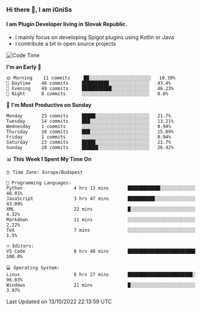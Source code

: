 ### Hi there 👋, I am iGniSs

#### I am Plugin Developer living in Slovak Republic.
- I mainly focus on developing Spigot plugins using Kotlin or Java
- I contribute a bit in open source projects

<!--START_SECTION:waka-->
![Code Time](http://img.shields.io/badge/Code%20Time-932%20hrs%2037%20mins-blue)

**I'm an Early 🐤** 

```text
🌞 Morning    11 commits     ██░░░░░░░░░░░░░░░░░░░░░░░   10.38% 
🌆 Daytime    46 commits     ██████████░░░░░░░░░░░░░░░   43.4% 
🌃 Evening    49 commits     ███████████░░░░░░░░░░░░░░   46.23% 
🌙 Night      0 commits      ░░░░░░░░░░░░░░░░░░░░░░░░░   0.0%

```
📅 **I'm Most Productive on Sunday** 

```text
Monday       23 commits     █████░░░░░░░░░░░░░░░░░░░░   21.7% 
Tuesday      14 commits     ███░░░░░░░░░░░░░░░░░░░░░░   13.21% 
Wednesday    1 commits      ░░░░░░░░░░░░░░░░░░░░░░░░░   0.94% 
Thursday     16 commits     ███░░░░░░░░░░░░░░░░░░░░░░   15.09% 
Friday       1 commits      ░░░░░░░░░░░░░░░░░░░░░░░░░   0.94% 
Saturday     23 commits     █████░░░░░░░░░░░░░░░░░░░░   21.7% 
Sunday       28 commits     ██████░░░░░░░░░░░░░░░░░░░   26.42%

```


📊 **This Week I Spent My Time On** 

```text
⌚︎ Time Zone: Europe/Budapest

💬 Programming Languages: 
Python                   4 hrs 13 mins       ████████████░░░░░░░░░░░░░   48.01% 
JavaScript               3 hrs 47 mins       ██████████░░░░░░░░░░░░░░░   43.09% 
XML                      22 mins             █░░░░░░░░░░░░░░░░░░░░░░░░   4.32% 
Markdown                 11 mins             ░░░░░░░░░░░░░░░░░░░░░░░░░   2.22% 
TeX                      7 mins              ░░░░░░░░░░░░░░░░░░░░░░░░░   1.5%

🔥 Editors: 
VS Code                  8 hrs 48 mins       █████████████████████████   100.0%

💻 Operating System: 
Linux                    8 hrs 27 mins       ████████████████████████░   96.03% 
Windows                  21 mins             █░░░░░░░░░░░░░░░░░░░░░░░░   3.97%

```


 Last Updated on 13/10/2022 22:13:59 UTC
<!--END_SECTION:waka-->